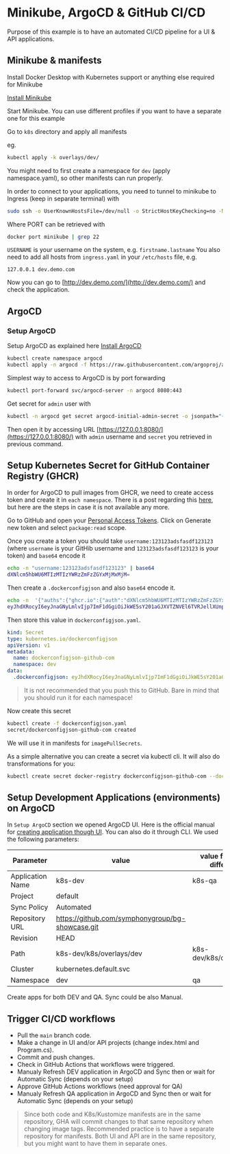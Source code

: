 # Minikube, ArgoCD & GitHub CI/CD

Purpose of this example is to have an automated CI/CD pipeline for a UI & API applications.

## Minikube & manifests

Install Docker Desktop with Kubernetes support or anything else required for Minikube

[Install Minikube](https://minikube.sigs.k8s.io/docs/start/)

Start Minikube. You can use different profiles if you want to have a separate one for this example

Go to `k8s` directory and apply all manifests

eg.

```bash
kubectl apply -k overlays/dev/
```

You might need to first create a namespace for `dev` (apply namespace.yaml), so other manifests can run properly.

In order to connect to your applications, you need to tunnel to minikube to Ingress (keep in separate terminal) with 

```bash
sudo ssh -o UserKnownHostsFile=/dev/null -o StrictHostKeyChecking=no -N docker@127.0.0.1 -p PORT -i /Users/USERNAME/.minikube/machines/minikube/id_rsa -L 80:127.0.0.1:80
```

Where PORT can be retrieved with

```bash
docker port minikube | grep 22
```

`USERNAME` is your username on the system, e.g. `firstname.lastname`
You also need to add all hosts from `ingress.yaml` in your `/etc/hosts` file, e.g.

```text
127.0.0.1 dev.demo.com
```

Now you can go to [http://dev.demo.com/](http://dev.demo.com/) and check the application.

## ArgoCD

### Setup ArgoCD

Setup ArgoCD as explained here [Install ArgoCD](https://argo-cd.readthedocs.io/en/stable/getting_started/#1-install-argo-cd)

```bash
kubectl create namespace argocd
kubectl apply -n argocd -f https://raw.githubusercontent.com/argoproj/argo-cd/stable/manifests/install.yaml
```

Simplest way to access to ArgoCD is by port forwarding

```bash
kubectl port-forward svc/argocd-server -n argocd 8080:443
```

Get secret for `admin` user with

```bash
kubectl -n argocd get secret argocd-initial-admin-secret -o jsonpath="{.data.password}" | base64 -d; echo
```

Then open it by accessing URL [https://127.0.0.1:8080/](https://127.0.0.1:8080/) with `admin` username and `secret` you retrieved in previous command.

## Setup Kubernetes Secret for GitHub Container Registry (GHCR)

In order for ArgoCD to pull images from GHCR, we need to create access token and create it in `each namespace`. There is a post regarding this [here](https://dev.to/asizikov/using-github-container-registry-with-kubernetes-38fb), but here are the steps in case it is not available any more.

Go to GitHub and open your [Personal Access Tokens](https://github.com/settings/tokens). Click on Generate new token and select `package:read` scope.

Once you create a token you should take `username:123123adsfasdf123123` (where `username` is your GitHib username and `123123adsfasdf123123` is your token) and `base64` encode it

```bash
echo -n "username:123123adsfasdf123123" | base64
dXNlcm5hbWU6MTIzMTIzYWRzZmFzZGYxMjMxMjM=
```

Then create a `.dockerconfigjson` and also `base64` encode it.

```bash
echo -n  '{"auths":{"ghcr.io":{"auth":"dXNlcm5hbWU6MTIzMTIzYWRzZmFzZGYxMjMxMjM="}}}' | base64
eyJhdXRocyI6eyJnaGNyLmlvIjp7ImF1dGgiOiJkWE5sY201aGJXVTZNVEl6TVRJellXUnpabUZ6WkdZeE1qTXhNak09In19fQ==
```

Then store this value in `dockerconfigjson.yaml`. 

```yaml
kind: Secret
type: kubernetes.io/dockerconfigjson
apiVersion: v1
metadata:
  name: dockerconfigjson-github-com
  namespace: dev
data:
  .dockerconfigjson: eyJhdXRocyI6eyJnaGNyLmlvIjp7ImF1dGgiOiJkWE5sY201aGJXVTZNVEl6TVRJellXUnpabUZ6WkdZeE1qTXhNak09In19fQ==
```

> It is not recommended that you push this to GitHub.
> Bare in mind that you should run it for each namespace!

Now create this secret

```bash
kubectl create -f dockerconfigjson.yaml
secret/dockerconfigjson-github-com created
```

We will use it in manifests for `imagePullSecrets`.

As a simple alternative you can create a secret via kubectl cli. It will also do transformations for you:

```bash
kubectl create secret docker-registry dockerconfigjson-github-com --docker-server=https://ghcr.io --docker-username=mygithubusername --docker-password=mygithubreadtoken --docker-email=mygithubemail
```

## Setup Development Applications (environments) on ArgoCD

In `Setup ArgoCD` section we opened ArgoCD UI. Here is the official manual for [creating application though UI](https://argo-cd.readthedocs.io/en/stable/getting_started/#creating-apps-via-ui). You can also do it through CLI. We used the following parameters:

Parameter | value | value for QA (if different)
--- | --- | ---
Application Name | k8s-dev | k8s-qa
Project | default |
Sync Policy | Automated |
Repository URL | https://github.com/symphonygroup/bg-showcase.git |
Revision | HEAD |
Path | k8s-dev/k8s/overlays/dev | k8s-dev/k8s/overlays/qa
Cluster | kubernetes.default.svc |
Namespace | dev | qa

Create apps for both DEV and QA. Sync could be also Manual.

## Trigger CI/CD workflows

- Pull the `main` branch code.
- Make a change in UI and/or API projects (change index.html and Program.cs).
- Commit and push changes.
- Check in GitHub Actions that workflows were triggered.
- Manualy Refresh DEV application in ArgoCD and Sync then or wait for Automatic Sync (depends on your setup)
- Approve GitHub Actions workflows (need approval for QA)
- Manualy Refresh QA application in ArgoCD and Sync then or wait for Automatic Sync (depends on your setup)

> Since both code and K8s/Kustomize manifests are in the same repository, GHA will commit changes to that same repository when changing image tags. Recommended practice is to have a separate repository for manifests. Both UI and API are in the same repository, but you might want to have them in separate ones.
> 